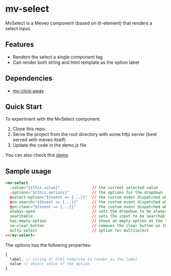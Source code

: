 # mv-select

MvSelect is a Meveo component (based on lit-element) that renders a select input.

## Features

- Renders the select a single component tag
- Can render both string and html template as the option label

## Dependencies

- [mv-click-away](https://github.com/meveo-org/mv-click-away)

## Quick Start

To experiment with the MvSelect component.

1. Clone this repo.
2. Serve the project from the root directory with some http server (best served with meveo itself)
3. Update the code in the demo.js file

You can also check this [demo](https://select.meveo.org/)

## Sample usage

```html
<mv-select
  .value="${this.value}"              // the current selected value
  .options="${this.options}"          // the options for the dropdown
  @select-option="${event => {...}}"  // the custom event dispatched when an option is selected
  @on-search="${event => {...}}"      // the custom event dispatched when a search term is typed in
  @on-clear="${event => {...}}"       // the custom event dispatched when the selected option is cleared
  always-open                         // sets the dropdown to be always open
  searchable                          // sets the input to be searchable
  has-empty-option                    // shows an empty option at the top of the options list
  no-clear-button                     // removes the clear button on the input
  multi-select                        // option for multiselect
></mv-select>
```

The options has the following properties:

```javascript
{
  label, // string or html template to render as the label
  value // object value of the option
}
```
